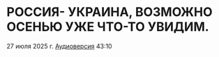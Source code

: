 # РОССИЯ- УКРАИНА, ВОЗМОЖНО ОСЕНЬЮ УЖЕ ЧТО-ТО УВИДИМ.

27 июля 2025 г. [Аудиоверсия](https://www.youtube.com/watch?v=q_qbYHxzyUg) 43:10
